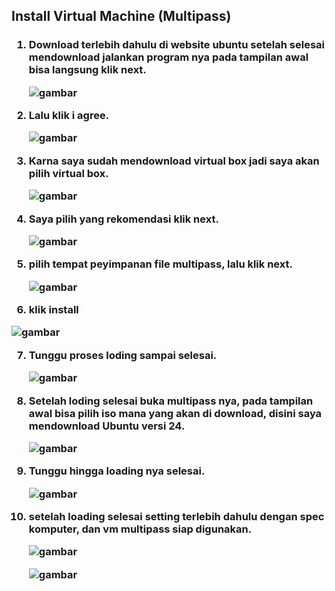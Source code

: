 ## Install Virtual Machine (Multipass)
<h3>

1. Download terlebih dahulu di website ubuntu setelah selesai mendownload jalankan program nya
    pada tampilan awal bisa langsung klik next.

    ![gambar](https://github.com/Daru-Riono/devops22-dumbways-Daru_Riono/blob/main/Week%201/Day%201/Install%20multipass/img/1.png?raw=true)






2.  Lalu klik i agree.

    ![gambar](https://github.com/Daru-Riono/devops22-dumbways-Daru_Riono/blob/main/Week%201/Day%201/Install%20multipass/img/2.png?raw=true)







3.  Karna saya sudah mendownload virtual box jadi saya akan pilih virtual box.

    ![gambar](https://github.com/Daru-Riono/devops22-dumbways-Daru_Riono/blob/main/Week%201/Day%201/Install%20multipass/img/3.png?raw=true)







4.  Saya pilih yang rekomendasi klik next.

    ![gambar](https://github.com/Daru-Riono/devops22-dumbways-Daru_Riono/blob/main/Week%201/Day%201/Install%20multipass/img/4.png?raw=true)







5.  pilih tempat peyimpanan file multipass, lalu klik next.

    ![gambar](https://github.com/Daru-Riono/devops22-dumbways-Daru_Riono/blob/main/Week%201/Day%201/Install%20multipass/img/5.png?raw=true)







6.  klik install

   ![gambar](https://github.com/Daru-Riono/devops22-dumbways-Daru_Riono/blob/main/Week%201/Day%201/Install%20multipass/img/6.png?raw=true)







7.  Tunggu proses loding sampai selesai.

    ![gambar](https://github.com/Daru-Riono/devops22-dumbways-Daru_Riono/blob/main/Week%201/Day%201/Install%20multipass/img/7.png?raw=true)







8.  Setelah loding selesai buka multipass nya, pada tampilan awal bisa pilih iso mana yang akan di download, disini saya mendownload Ubuntu versi 24.

    ![gambar](https://github.com/Daru-Riono/devops22-dumbways-Daru_Riono/blob/main/Week%201/Day%201/Install%20multipass/img/18.png?raw=true)







9.  Tunggu hingga loading nya selesai.

    ![gambar](https://github.com/Daru-Riono/devops22-dumbways-Daru_Riono/blob/main/Week%201/Day%201/Install%20multipass/img/19.png?raw=true)







10. setelah loading selesai setting terlebih dahulu dengan spec komputer, dan vm multipass siap digunakan.


    ![gambar](https://github.com/Daru-Riono/devops22-dumbways-Daru_Riono/blob/main/Week%201/Day%201/Install%20multipass/img/20.png?raw=true)


    ![gambar](https://github.com/Daru-Riono/devops22-dumbways-Daru_Riono/blob/main/Week%201/Day%201/Install%20multipass/img/21.png?raw=true)







</h3>